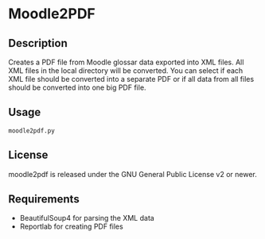 
# Moodle2PDF

## Description

Creates a PDF file from Moodle glossar data exported into XML files. All XML files in the local directory will be converted. You can select if each XML file should be converted into a separate PDF or if all data from all files should be converted into one big PDF file.


## Usage

    moodle2pdf.py


## License
    
moodle2pdf is released under the GNU General Public License v2 or newer.


## Requirements

* BeautifulSoup4 for parsing the XML data
* Reportlab for creating PDF files

